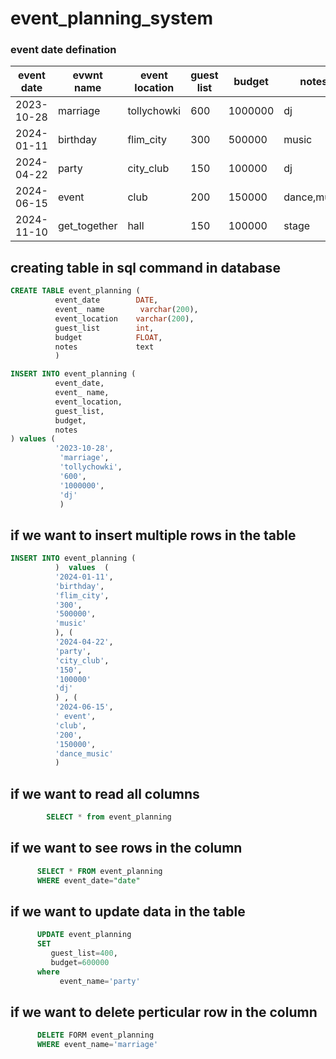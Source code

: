 # event_planning_system


### event date defination
| event date | evwnt name | event location | guest list | budget | notes |
| ---------- | ---------- | -------------- | ---------- | ------ | ----- |
| 2023-10-28 | marriage   | tollychowki    |    600     | 1000000|  dj   | 
| 2024-01-11 | birthday   |  flim_city     |    300     | 500000 | music |
| 2024-04-22 |  party     |   city_club    |    150     | 100000 |  dj   |
| 2024-06-15 |  event     |     club       |    200     | 150000 | dance,music |
| 2024-11-10 | get_together|    hall       |    150     | 100000 |  stage |


## creating table in sql command in database



```sql
CREATE TABLE event_planning (
          event_date        DATE,
          event_ name        varchar(200),
          event_location    varchar(200),
          guest_list        int,
          budget            FLOAT,
          notes             text
          )
```
```sql
INSERT INTO event_planning (
          event_date,        
          event_ name,        
          event_location,   
          guest_list,       
          budget,            
          notes 
) values (
          '2023-10-28',
           'marriage',
           'tollychowki',
           '600',
           '1000000',
           'dj'
           )
 ```
        
        
## if we want to insert multiple rows in the table
        
        
        
  ```sql
  INSERT INTO event_planning (
            )  values  (
            '2024-01-11',
            'birthday',
            'flim_city',
            '300',
            '500000',
            'music'
            ), (
            '2024-04-22',
            'party',
            'city_club',
            '150',
            '100000'
            'dj'
            ) , (
            '2024-06-15',
            ' event',
            'club',
            '200',
            '150000',
            'dance_music'
            )
```

## if we want to read all columns
 
           
```sql
        SELECT * from event_planning
```        
        
        
## if we want to see rows in the column



```sql
      SELECT * FROM event_planning
      WHERE event_date="date"
```

## if we want to update data in the table

```sql
      UPDATE event_planning
      SET
         guest_list=400,
         budget=600000
      where
           event_name='party'
```           
           
## if we want to delete perticular row in the column


```sql
      DELETE FORM event_planning
      WHERE event_name='marriage'
```
```sql
```